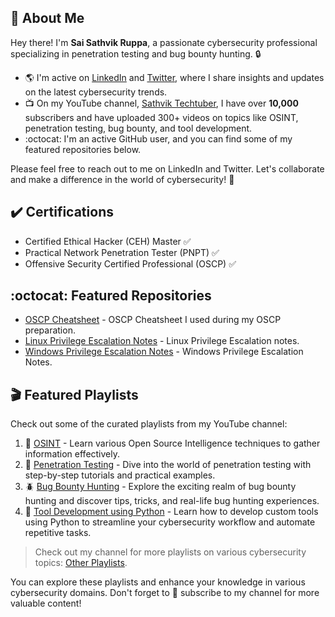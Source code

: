 ## :wave: About Me

Hey there! I'm **Sai Sathvik Ruppa**, a passionate cybersecurity professional specializing in penetration testing and bug bounty hunting. :lock:

- :earth_americas: I'm active on [LinkedIn](https://www.linkedin.com/in/saisathvikruppa/) and [Twitter](https://www.twitter.com/nullshock1), where I share insights and updates on the latest cybersecurity trends.
- :tv: On my YouTube channel, [Sathvik Techtuber](https://www.youtube.com/@SathvikTechtuber), I have over **10,000** subscribers and have uploaded 300+ videos on topics like OSINT, penetration testing, bug bounty, and tool development.
- :octocat: I'm an active GitHub user, and you can find some of my featured repositories below.

Please feel free to reach out to me on LinkedIn and Twitter. Let's collaborate and make a difference in the world of cybersecurity! :rocket:

## :heavy_check_mark: Certifications

- Certified Ethical Hacker (CEH) Master :white_check_mark:
- Practical Network Penetration Tester (PNPT) :white_check_mark:
- Offensive Security Certified Professional (OSCP) :white_check_mark:

## :octocat: Featured Repositories

- [OSCP Cheatsheet](https://github.com/saisathvik1/OSCP-Cheatsheet) - OSCP Cheatsheet I used during my OSCP preparation.
- [Linux Privilege Escalation Notes](https://github.com/saisathvik1/Linux-Privilege-Escalation-Notes) - Linux Privilege Escalation notes.
- [Windows Privilege Escalation Notes](https://github.com/saisathvik1/Windows-Privilege-Escalation-Notes) - Windows Privilege Escalation Notes.

## :clapper: Featured Playlists

Check out some of the curated playlists from my YouTube channel:

1. :mag_right: [OSINT](https://www.youtube.com/playlist?list=PLlrnAg4kKF3pnWNMsiabIDzvdEeqENwim) - Learn various Open Source Intelligence techniques to gather information effectively.
2. :lock_with_ink_pen: [Penetration Testing](https://www.youtube.com/playlist?list=PLlrnAg4kKF3oaKXZW4z-pHBdoU1bOlXSm) - Dive into the world of penetration testing with step-by-step tutorials and practical examples.
3. :beetle: [Bug Bounty Hunting](https://www.youtube.com/playlist?list=PLlrnAg4kKF3r26OIyfoYQQ-YqySE3fyE_) - Explore the exciting realm of bug bounty hunting and discover tips, tricks, and real-life bug hunting experiences.
4. :wrench: [Tool Development using Python](https://www.youtube.com/playlist?list=PLlrnAg4kKF3opRiK2hbV_kuvCwBaXxvTv) - Learn how to develop custom tools using Python to streamline your cybersecurity workflow and automate repetitive tasks.

> Check out my channel for more playlists on various cybersecurity topics: [Other Playlists](https://www.youtube.com/@SathvikTechtuber/playlists).

You can explore these playlists and enhance your knowledge in various cybersecurity domains. Don't forget to :bell: subscribe to my channel for more valuable content!
